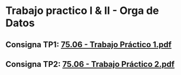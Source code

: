 # Trabajo practico I & II - Orga de Datos

## Consigna TP1: [75.06 - Trabajo Práctico 1.pdf](https://github.com/Fanusaez/7506R-2C2022-GRUPO13/files/9638771/75.06.-.Trabajo.Practico.1.pdf)
## Consigna TP2: [75.06 - Trabajo Práctico 2.pdf](https://github.com/Fanusaez/7506R-2C2022-GRUPO13/files/10396756/75.06.-.Trabajo.Practico.2.pdf)
